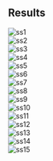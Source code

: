 ## Results
![ss1](./ss1.png)<br>
![ss2](./ss2.png)<br>
![ss3](./ss3.png)<br>
![ss4](./ss4.png)<br>
![ss5](./ss5.png)<br>
![ss6](./ss6.png)<br>
![ss7](./ss7.png)<br>
![ss8](./ss8.png)<br>
![ss9](./ss9.png)<br>
![ss10](./ss10.png)<br>
![ss11](./ss11.png)<br>
![ss12](./ss12.png)<br>
![ss13](./ss13.png)<br>
![ss14](./ss14.png)<br>
![ss15](./ss15.png)<br>